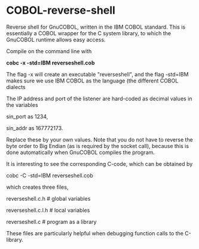 # COBOL-reverse-shell
Reverse shell for GnuCOBOL, written in the IBM COBOL standard.
This is essentially a COBOL wrapper for the C system library, to which the GnuCOBOL runtime allows easy access.

Compile on the command line with

  <b>cobc -x -std=IBM reverseshell.cob</b>
  
The flag -x will create an executable "reverseshell", and the flag -std=IBM makes sure we use IBM COBOL as the language (the different COBOL dialects

The IP address and port of the listener are hard-coded as decimal values in the variables

  sin_port as 1234,
  
  sin_addr as 167772173.
  
Replace these by your own values. Note that you do not have to reverse the byte order to Big Endian (as is required by the socket call), because this is done automatically when GnuCOBOL compiles the program.

It is interesting to see the corresponding C-code, which can be obtained by

  cobc -C -std=IBM reverseshell.cob
  
which creates three files,

  reverseshell.c.h    # global variables
  
  reverseshell.c.l.h  # local variables
  
  reverseshell.c      # program as a library
  
These files are particularly helpful when debugging function calls to the C-library.
